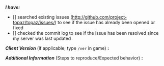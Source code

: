 <!-- place 'x' mark between square [] brackets to checkmark box -->
**_I have:_**

- [] searched existing issues (http://github.com/project-topaz/topaz/issues/) to see if the issue has already been opened or fixed
- [] checked the commit log to see if the issue has been resolved since my server was last updated

**_Client Version_** (if applicable; type `/ver` in game) **:** 

**_Additional Information_** (Steps to reproduce/Expected behavior) **:** 

